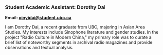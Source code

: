 ### Student Academic Assistant: Dorothy Dai

**Email: <qinyidai@student.ubc.ca>**

I am Dorothy Dai, a recent graduate from UBC, majoring in Asian Area Studies. My interests include Sinophone literature and gender studies. In the project "Radio Culture in Modern China," my primary role was to curate a brief list of noteworthy segments in archival radio magazines and provide observations and textual analysis.
